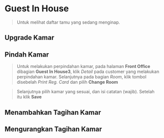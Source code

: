 # Guest In House
> Untuk melihat daftar tamu yang sedang menginap.

## Upgrade Kamar
> 

## Pindah Kamar
> Untuk melakukan perpindahan kamar, pada halaman **Front Office** dibagian **Guest In House3**, klik *Detail* pada customer yang melakukan perpindahan kamar. Selanjutnya pada bagian *Room*, klik tombol disebelah *Print Reg. Card* dan pilih **Change Room**

> Selanjutnya pilih kamar yang sesuai, dan isi catatan (wajib). Setelah itu klik **Save**

## Menambahkan Tagihan Kamar
## Mengurangkan Tagihan Kamar